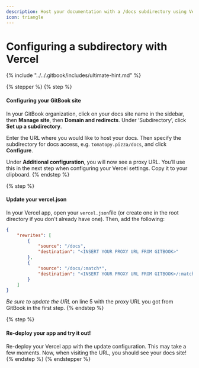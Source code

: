 ```yaml
---
description: Host your documentation with a /docs subdirectory using Vercel
icon: triangle
---
```


# Configuring a subdirectory with Vercel

{% include "../../.gitbook/includes/ultimate-hint.md" %}

{% stepper %}
{% step %}
#### Configuring your GitBook site

In your GitBook organization, click on your docs site name in the sidebar, then **Manage site**, then **Domain and redirects**. Under ‘Subdirectory’, click **Set up a subdirectory**.

Enter the URL where you would like to host your docs. Then specify the subdirectory for docs access, e.g. `tomatopy.pizza/docs`, and click **Configure**.

Under **Additional configuration**, you will now see a proxy URL. You’ll use this in the next step when configuring your Vercel settings. Copy it to your clipboard.
{% endstep %}

{% step %}
#### Update your vercel.json

In your Vercel app, open your `vercel.json`file (or create one in the root directory if you don't already have one). Then, add the following:

```json
{
    "rewrites": [
        {
            "source": "/docs",
            "destination": "<INSERT YOUR PROXY URL FROM GITBOOK>"
        },
        {
            "source": "/docs/:match*",
            "destination": "<INSERT YOUR PROXY URL FROM GITBOOK>/:match*"
        }
    ]
}
```

_Be sure to update the URL_ on line 5 with the proxy URL you got from GitBook in the first step.
{% endstep %}

{% step %}
#### Re-deploy your app and try it out!

Re-deploy your Vercel app with the update configuration. This may take a few moments. Now, when visiting the URL, you should see your docs site!
{% endstep %}
{% endstepper %}
